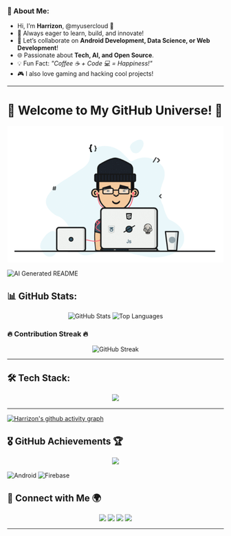 ### 🚀 About Me:
- Hi, I’m **Harrizon**, @myusercloud 🌟
- 🌱 Always eager to learn, build, and innovate!
- 👯 Let’s collaborate on **Android Development, Data Science, or Web Development**!
- 🌐 Passionate about **Tech, AI, and Open Source**.
- 💡 Fun Fact: *"Coffee ☕ + Code 💻 = Happiness!"*
- 🎮 I also love gaming and hacking cool projects!

---

# 🎉 Welcome to My GitHub Universe! 🚀

![Cool GIF](68747470733a2f2f6d69726f2e6d656469756d2e636f6d2f6d61782f313336302f302a37513379765349765f7430696f4a2d5a2e676966.gif)

![AI Generated README](https://readme-jokes.vercel.app/api?theme=radical)

## 📊 GitHub Stats:
<div align="center">
  <img src="https://github-readme-stats.vercel.app/api?username=myusercloud&show_icons=true&theme=radical&count_private=true" height="160" alt="GitHub Stats" />
  <img src="https://github-readme-stats.vercel.app/api/top-langs/?username=myusercloud&layout=compact&theme=radical" height="160" alt="Top Languages" />
</div>

### 🔥 Contribution Streak 🔥
<div align="center">
  <img src="https://github-readme-streak-stats.herokuapp.com/?user=myusercloud&theme=radical" height="160" alt="GitHub Streak" />
</div>

---

## 🛠️ Tech Stack:
<div align="center">
  <img src="https://skillicons.dev/icons?i=js,ts,react,html,css,python,csharp,nodejs,mongodb,androidstudio,firebase" height="50" /></div>
  


---
[![Harrizon's github activity graph](https://github-readme-activity-graph.vercel.app/graph?username=myusercloud&bg_color=2d1a77&color=ffffff&line=ca1102&point=ffffff&area=true&hide_border=true)](https://github.com/ashutosh00710/github-readme-activity-graph)

## 🎖️ GitHub Achievements 🏆


<div align="center">
  <img src="https://github-profile-trophy.vercel.app/?username=myusercloud&theme=tokyonight&no-frame=true" />
</div>

![Android](https://img.shields.io/badge/Android-3DDC84?style=for-the-badge&logo=android&logoColor=white)
![Firebase](https://img.shields.io/badge/Firebase-FFCA28?style=for-the-badge&logo=firebase&logoColor=black)



## 📡 Connect with Me 🌍
<div align="center">
  <a href="#"><img src="https://img.shields.io/badge/Youtube-%23FF0000.svg?style=for-the-badge&logo=youtube&logoColor=white" /></a>
  <a href="#"><img src="https://img.shields.io/badge/Instagram-%23E4405F.svg?style=for-the-badge&logo=instagram&logoColor=white" /></a>
  <a href="#"><img src="https://img.shields.io/badge/Twitter-%231DA1F2.svg?style=for-the-badge&logo=twitter&logoColor=white" /></a>
  <a href="#"><img src="https://img.shields.io/badge/LinkedIn-%230077B5.svg?style=for-the-badge&logo=linkedin&logoColor=white" /></a>
</div>

---


